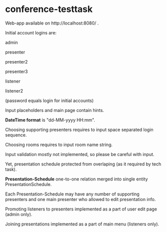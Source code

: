 # conference-testtask

Web-app available on http://localhost:8080/ .

Initial account logins are:
<p>admin
<p>presenter
<p>presenter2
<p>presenter3
<p>listener
<p>listener2
<p>(password equals login for initial accounts)

<p>Input placeholders and main page contain hints.

<p><b>DateTime format</b> is "dd-MM-yyyy HH:mm".
  
<p>Choosing supporting presenters requires to input space separated login sequence.
<p>Choosing rooms requires to input room name string.

<p>Input validation mostly not implemented, so please be careful with input.
<p>Yet, presentation schedule protected from overlaping (as it required by tech task).

<p><b>Presentation-Schedule</b> one-to-one relation merged into single entity PresentationSchedule.
<p>Each Presentation-Schedule may have any number of supporting presenters and one main presenter who allowed to edit presentation info.

<p>Promoting listeners to presenters implemented as a part of user edit page (admin only).
<p>Joining presentations implemented as a part of main menu (listeners only).
